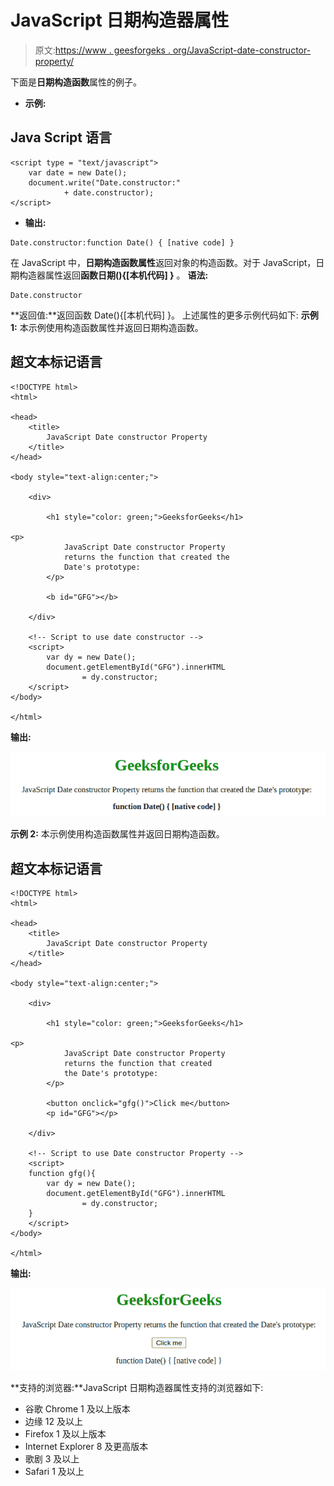 # JavaScript 日期构造器属性

> 原文:[https://www . geesforgeks . org/JavaScript-date-constructor-property/](https://www.geeksforgeeks.org/javascript-date-constructor-property/)

下面是**日期构造函数**属性的例子。

*   **示例:**

## Java Script 语言

```
<script type = "text/javascript">
    var date = new Date();
    document.write("Date.constructor:"
            + date.constructor);
</script>    
```

*   **输出:**

```
Date.constructor:function Date() { [native code] }
```

在 JavaScript 中，**日期构造函数属性**返回对象的构造函数。对于 JavaScript，日期构造器属性返回**函数日期(){[本机代码] }** 。
**语法:**

```
Date.constructor
```

**返回值:**返回函数 Date(){[本机代码] }。
上述属性的更多示例代码如下:
**示例 1:** 本示例使用构造函数属性并返回日期构造函数。

## 超文本标记语言

```
<!DOCTYPE html>
<html>

<head>
    <title>
        JavaScript Date constructor Property
    </title>
</head>

<body style="text-align:center;">

    <div>

        <h1 style="color: green;">GeeksforGeeks</h1>

<p>
            JavaScript Date constructor Property
            returns the function that created the
            Date's prototype:
        </p>

        <b id="GFG"></b>

    </div>

    <!-- Script to use date constructor -->
    <script>
        var dy = new Date();
        document.getElementById("GFG").innerHTML
                = dy.constructor;
    </script>
</body>

</html>                
```

**输出:**

![](img/2efb9aa3f501038745f53d46be114356.png)

**示例 2:** 本示例使用构造函数属性并返回日期构造函数。

## 超文本标记语言

```
<!DOCTYPE html>
<html>

<head>
    <title>
        JavaScript Date constructor Property
    </title>
</head>

<body style="text-align:center;">

    <div>

        <h1 style="color: green;">GeeksforGeeks</h1>

<p>
            JavaScript Date constructor Property
            returns the function that created
            the Date's prototype:
        </p>

        <button onclick="gfg()">Click me</button>
        <p id="GFG"></p>

    </div>

    <!-- Script to use Date constructor Property -->
    <script>
    function gfg(){
        var dy = new Date();
        document.getElementById("GFG").innerHTML
                = dy.constructor;
    }
    </script>
</body>

</html>    
```

**输出:**

![](img/9adf4b1a221faf5d47a5155c3959f2a4.png)

**支持的浏览器:**JavaScript 日期构造器属性支持的浏览器如下:

*   谷歌 Chrome 1 及以上版本
*   边缘 12 及以上
*   Firefox 1 及以上版本
*   Internet Explorer 8 及更高版本
*   歌剧 3 及以上
*   Safari 1 及以上